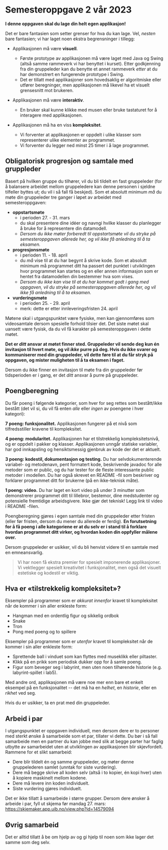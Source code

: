 # Semesteroppgave 2 vår 2023



**I denne oppgaven skal du lage din helt egen applikasjon!** 


 Det er bare fantasien som setter grenser for hva du kan lage. Vel, *nesten* bare fantasien; vi har laget noen ekstra begrensninger i tillegg:

* Applikasjonen må være **visuell**.
  * Første prototype av applikasjonen må være laget med Java og Swing (altså samme rammeverk vi har benyttet i kurset). Etter godkjenning fra din gruppeleder kan du benytte et annet rammeverk *etter* at du har demonstrert en fungerende prototype i Swing.
  * Det er tillatt med applikasjoner som hovedsaklig er algoritmiske eller utfører beregninger, men applikasjonen må likevel ha et visuelt grensesnitt mot brukeren. 

* Applikasjonen må være **interaktiv**.
  * En bruker skal kunne klikke med musen eller bruke tastaturet for å interagere med applikasjonen.

* Applikasjonen må ha en viss **kompleksitet**.
  * Vi forventer at applikasjonen er oppdelt i ulike klasser som representerer ulike elementer av programmet.
  * Vi forventer du legger ned minst 25 timer i å lage programmet.

## Obligatorisk progresjon og samtale med gruppleder

Basert på hvilken gruppe du tilhører, vil du bli tildelt en fast gruppeleder (for å balansere arbeidet mellom gruppeledere kan denne personen i sjeldne tilfeller byttes ut; du vil i så fall få beskjed). Som et absolutt minimum *må* du møte din gruppeleder tre ganger i løpet av arbeidet med semesteroppgaven:

* **oppstartsmøte**
  * i perioden 27. - 31. mars
  * du skal presentere dine idéer og navngi hvilke klasser du planlegger å bruke for å representere din datamodell.
  * *Dersom du ikke møter forberedt til oppstartsmøte vil du stryke på semesteroppgaven allerede her, og vil ikke få anledning til å ta eksamen.*
* **progresjonsmøte**
  * i perioden 11. - 18. april
  * du *må* vise til at du har begynt å skrive kode. Som et absolutt minimum må programmet ditt ha passert det punktet i utviklingen hvor programmet kan startes og en eller annen informasjon som er hentet fra datamodellen din bestemmer hva som vises.
  * *Dersom du ikke kan vise til at du har kommet godt i gang med oppgaven, vil du stryke på semesteroppgaven allerede her, og vil ikke få anledning til å ta eksamen.*
* **vurderingsmøte**
  * i perioden 25. - 29. april
  * merk: dette er etter innleveringsfristen 24. april

Møtene skal i utgangspunktet være fysiske, men kan gjennomføres som videosamtale dersom spesielle forhold tilsier det. Det siste møtet skal uansett være fysisk, da du vil få karakter på semesteroppgaven i dette møtet.

**Det er ***ditt*** ansvar at møtet finner sted. Gruppeleder vil sende deg kun én invitasjon til hvert møte, og vil ***ikke*** purre på deg. Hvis du ikke svarer og kommuniserer med din gruppeleder, vil dette føre til at du får stryk på oppgaven, og mister muligheten til å ta eksamen i faget.**

Dersom du ikke finner en invitasjon til møte fra din gruppeleder før tidsperioden er i gang, er det *ditt* ansvar å purre på gruppeleder.

## Poengberegning

Du får poeng i følgende kategorier, som hver for seg rettes som bestått/ikke bestått (det vil si, du vil få enten *alle* eller *ingen* av poengene i hver kategori):

**7 poeng: funksjonalitet.** Applikasjonen fungerer på et nivå som tilfredsstiller kravene til kompleksitet.

**4 poeng: modularitet.** Applikasjonen har et tilstrekkelig kompleksitetsnivå, og er oppdelt i pakker og klasser. Applikasjonen unngår statiske variabler, har god innkapsling og hensiktsmessig gjenbruk av kode der det er aktuelt. 

**3 poeng: kodestil, dokumentasjon og testing.** Du har selvdokumenterende variabel- og metodenavn, pent formatert kode, beskrivende javadoc for alle metoder som er public, og du har tester for de fleste interessante public metoder i modellen. Du har også skrevet en README -fil som beskriver og forklarer programmet ditt for brukerne (på en ikke-teknisk måte).

**1 poeng: video.** Du har laget en kort video på under 3 minutter som demonstrerer programmet ditt til lillebror, bestemor, dine medstudenter og potensielle fremtidige arbeidsgivere. Ikke gjør det teknisk! Legg link til video i README -filen.

Poengberegning gjøres i egen samtale med din gruppeleder etter fristen (eller før fristen, dersom du mener du allerede er ferdig). **En forutsetning for å få poeng i alle kategoriene er at du selv er i stand til å forklare hvordan programmet ditt virker, og hvordan koden din oppfyller målene over.**

Dersom gruppeleder er usikker, vil du bli henvist videre til en samtale med en emneansvarlig.


> Vi har noen få ekstra premier for spesielt imponerende applikasjoner. Vi vektlegger spesielt kreativitet i funksjonalitet, men også det visuelt estetiske og kodestil er viktig. 


## Hva er «tilstrekkelig kompleksitet»?

Eksempler på programmer som er *akkurat innenfor* kravet til kompleksitet når de kommer i sin aller enkleste form:

* Hangman med en ordentlig figur og sikkelig ordbok 
* Snake
* Tron 
* Pong med poeng og to spillere

Eksempler på programmer som er *utenfor* kravet til kompleksitet når de kommer i sin aller enkleste form:

* Sprettende ball i vinduet som kan flyttes med museklikk eller piltaster.
* Klikk på en prikk som periodisk dukker opp for å samle poeng.
* Figur som beveger seg i labyrint, men uten noen tilhørende historie (e.g. labyrint-spillet i lab5).

Med andre ord, applikasjonen må være noe mer enn bare et enkelt eksempel på en funksjonalitet -- det må ha en *helhet*, en *historie*, eller en *rikhet* ved seg.

Hvis du er usikker, ta en prat med din gruppeleder.

## Arbeid i par

I utgangspunktet er oppgaven individuell, men dersom dere er to personer med sterkt ønske å samarbeide som et par, tillater vi dette. Du bør i så fall samarbeide men en partner du kan jobbe med slik at begge parter har faglig utbytte av samarbeidet uten at utviklingen av applikasjonen blir skjevfordelt. Rammene for et slikt samarbeid:
* Dere blir tildelt én og samme gruppeleder, og møter denne gruppelederen samlet (unntak for siste vurdering).
* Dere må begge skrive all koden selv (altså i to kopier, én kopi hver) uten å kopiere maskinelt mellom kodene.
* Dere må levere inn koden individuelt.
* Siste vurdering gjøres individuelt.

Det er ikke tillatt å samarbeide i større grupper.
Dersom dere ønsker å arbeide i par, fyll ut skjema før mandag 27. mars: https://skjemaker.app.uib.no/view.php?id=14579094

## Øvrig samarbeid

Det er alltid tillatt å be om hjelp av og gi hjelp til noen som ikke lager det samme som deg selv.